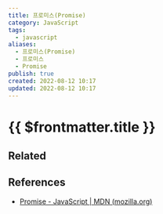 ```yaml
---
title: 프로미스(Promise)
category: JavaScript
tags:
  - javascript
aliases:
  - 프로미스(Promise)
  - 프로미스
  - Promise
publish: true
created: 2022-08-12 10:17
updated: 2022-08-12 10:17
---
```


# {{ $frontmatter.title }}

## Related

## References

- [Promise - JavaScript | MDN (mozilla.org)](https://developer.mozilla.org/en-US/docs/Web/JavaScript/Reference/Global_Objects/Promise)

